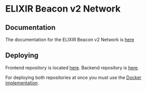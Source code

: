 # ELIXIR Beacon v2 Network

## Documentation

The documentation for the ELIXIR Beacon v2 Network is [here](https://elixir-europe.github.io/beacon-network/)

## Deploying

Frontend repository is located [here](https://github.com/elixir-europe/beacon-network-ui).
Backend repository is [here](https://github.com/elixir-europe/beacon-network-backend).

For deploying both repositories at once you must use the [Docker implementation](https://github.com/elixir-europe/beacon-network-docker).
